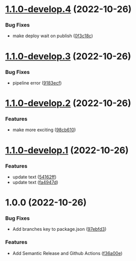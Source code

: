 # [1.1.0-develop.4](https://github.com/jasonjalufka/workflow-test/compare/v1.1.0-develop.3...v1.1.0-develop.4) (2022-10-26)


### Bug Fixes

* make deploy wait on publish ([0f3c18c](https://github.com/jasonjalufka/workflow-test/commit/0f3c18c417965e74312ec25c693bf18279cbed9a))

# [1.1.0-develop.3](https://github.com/jasonjalufka/workflow-test/compare/v1.1.0-develop.2...v1.1.0-develop.3) (2022-10-26)


### Bug Fixes

* pipeline error ([9183ecf](https://github.com/jasonjalufka/workflow-test/commit/9183ecf7defc8e7cd820d0942eca314b38a44f49))

# [1.1.0-develop.2](https://github.com/jasonjalufka/workflow-test/compare/v1.1.0-develop.1...v1.1.0-develop.2) (2022-10-26)


### Features

* make more exciting ([98cb610](https://github.com/jasonjalufka/workflow-test/commit/98cb6107190a7bb80f33ebacf9e1f0738ca313a6))

# [1.1.0-develop.1](https://github.com/jasonjalufka/workflow-test/compare/v1.0.0...v1.1.0-develop.1) (2022-10-26)


### Features

* update text ([54162ff](https://github.com/jasonjalufka/workflow-test/commit/54162ff5fcc049a88786fe1b2d4fc66d1c755250))
* update text ([fa4947d](https://github.com/jasonjalufka/workflow-test/commit/fa4947d0e49a4e1c89a16f260cac9074fb608269))

# 1.0.0 (2022-10-26)


### Bug Fixes

* Add branches key to package.json ([97ebfd3](https://github.com/jasonjalufka/workflow-test/commit/97ebfd3ad18ad87a5d2e08a567f559a1cb880ef7))


### Features

* Add Semantic Release and Github Actions ([f36a00e](https://github.com/jasonjalufka/workflow-test/commit/f36a00e7d12d4856e9e35786de664a2107b361fe))
